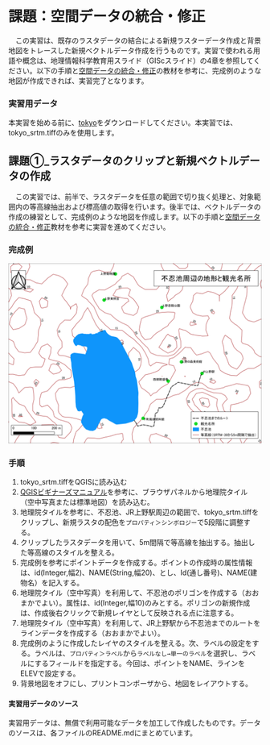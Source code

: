 # 課題：空間データの統合・修正
　この実習は、既存のラスタデータの結合による新規ラスターデータ作成と背景地図をトレースした新規ベクトルデータ作成を行うものです。実習で使われる用語や概念は、地理情報科学教育用スライド（GIScスライド）の4章を参照してください。以下の手順と[空間データの統合・修正]の教材を参考に、完成例のような地図が作成できれば、実習完了となります。

### 実習用データ
本実習を始める前に、[tokyo]をダウンロードしてください。本実習では、tokyo_srtm.tiffのみを使用します。

[tokyo]:https://github.com/gis-oer/datasets/raw/master/s/tokyo_s.zip

## 課題①_ラスタデータのクリップと新規ベクトルデータの作成
　この実習では、前半で、ラスタデータを任意の範囲で切り抜く処理と、対象範囲内の等高線抽出および標高値の取得を行います。後半では、ベクトルデータの作成の練習として、完成例のような地図を作成します。以下の手順と[空間データの統合・修正]教材を参考に実習を進めてください。

### 完成例
![kadai](pic/t10.png)

### 手順
1. tokyo_srtm.tiffをQGISに読み込む
2. [QGISビギナーズマニュアル]を参考に、ブラウザパネルから地理院タイル（空中写真または標準地図）を読み込む。
3. 地理院タイルを参考に、不忍池、JR上野駅周辺の範囲で、tokyo_srtm.tiffをクリップし、新規ラスタの配色を`プロパティ＞シンボロジー`で5段階に調整する。  
4. クリップしたラスタデータを用いて、5m間隔で等高線を抽出する。抽出した等高線のスタイルを整える。
5. 完成例を参考にポイントデータを作成する。ポイントの作成時の属性情報は、id(Integer,幅2)、NAME(String,幅20)、とし、Id(通し番号)、NAME(建物名）を記入する。
6. 地理院タイル（空中写真）を利用して、不忍池のポリゴンを作成する（おおまかでよい）。属性は、id(Integer,幅10)のみとする。ポリゴンの新規作成は、作成後右クリックで新規レイヤとして反映される点に注意する。
7. 地理院タイル（空中写真）を利用して、JR上野駅から不忍池までのルートをラインデータを作成する（おおまかでよい）。
8. 完成例のように作成したレイヤのスタイルを整える。次、ラベルの設定をする。ラベルは、`プロパティ＞ラベル`から`ラベルなし→単一のラベル`を選択し、ラベルにするフィールドを指定する。今回は、ポイントをNAME、ラインをELEVで設定する。
9. 背景地図をオフにし、プリントコンポーザから、地図をレイアウトする。

#### 実習用データのソース
実習用データは、無償で利用可能なデータを加工して作成したものです。データのソースは、各ファイルのREADME.mdにまとめています。

[空間座標の変換]:../08_空間データ/空間データ.md#空間座標の変換(測地系変換、投影変換)
[QGISビギナーズマニュアル:各種ボタンについて]:../QGIS/QGIS.md#各種ボタンについて
[QGISビギナーズマニュアル:TileLayerPluginのインストール]:../QGIS/QGIS.md#tilelayerpluginのインストール
[利用規約]:../../../policy.md
[その他のライセンスについて]:../../license.md
[よくある質問とエラー]:../../questions/questions.md

[GISの基本概念]:../../00/00.md
[QGISビギナーズマニュアル]:../../QGIS/QGIS.md
[GRASSビギナーズマニュアル]:../../GRASS/GRASS.md
[リモートセンシングとその解析]:../../06/06.md
[既存データの地図データと属性データ]:../../07/07.md
[空間データ]:../../08/08.md
[空間データベース]:../../09/09.md
[空間データの統合・修正]:../../10/10.md
[基本的な空間解析]:../../11/11.md
[ネットワーク分析]:../../12/12.md
[領域分析]:../../13/13.md
[点データの分析]:../../14/14.md
[ラスタデータの分析]:../../15/15.md
[傾向面分析]:../../16/16.md
[空間的自己相関]:../../17/17.md
[空間補間]:../../18/18.md
[空間相関分析]:../../19/19.md
[空間分析におけるスケール]:../../20/20.md
[視覚的伝達]:../../21/21.md
[参加型GISと社会貢献]:../../26/26.md

[地理院地図]:https://maps.gsi.go.jp
[e-Stat]:https://www.e-stat.go.jp/
[国土数値情報]:http://nlftp.mlit.go.jp/ksj/
[基盤地図情報]:http://www.gsi.go.jp/kiban/
[地理院タイル]:http://maps.gsi.go.jp/development/ichiran.html

[課題ページ_QGISビギナーズマニュアル]:../../tasks/t_qgis_entry.md
[課題ページ_GRASSビギナーズマニュアル]:../../tasks/t_grass_entry.md
[課題ページ_リモートセンシングとその解析]:../../tasks/t_06.md
[課題ページ_既存データの地図データと属性データ]:../../tasks/t_07.md
[課題ページ_空間データ]:../../tasks/t_08.md
[課題ページ_空間データベース]:../../tasks/t_09.md
[課題ページ_空間データの統合・修正]:../../tasks/t_10.md
[課題ページ_基本的な空間解析]:../../tasks/t_11.md
[課題ページ_ネットワーク分析]:../../tasks/t_12.md
[課題ページ_基本的な空間解析]:../../tasks/t_13.md
[課題ページ_点データの分析]:../../tasks/t_14.md
[課題ページ_ラスタデータの分析]:../../tasks/t_15.md
[課題ページ_空間補間]:../../tasks/t_18.md
[課題ページ_視覚的伝達]:../../tasks/t_21.md
[課題ページ_参加型GISと社会貢献]:../../tasks/t_26.md
